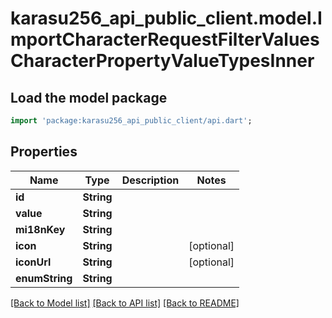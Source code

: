# karasu256_api_public_client.model.ImportCharacterRequestFilterValuesCharacterPropertyValueTypesInner

## Load the model package
```dart
import 'package:karasu256_api_public_client/api.dart';
```

## Properties
Name | Type | Description | Notes
------------ | ------------- | ------------- | -------------
**id** | **String** |  | 
**value** | **String** |  | 
**mi18nKey** | **String** |  | 
**icon** | **String** |  | [optional] 
**iconUrl** | **String** |  | [optional] 
**enumString** | **String** |  | 

[[Back to Model list]](../README.md#documentation-for-models) [[Back to API list]](../README.md#documentation-for-api-endpoints) [[Back to README]](../README.md)


